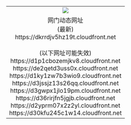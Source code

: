 ﻿<table>
  <tr></tr>
  <tr><td colspan=2 align=center><img src="https://dkrrdjv5hz19t.cloudfront.net/Up/oGate.jpg" /></td></tr>
  <tr><td colspan=2 align=center>网门动态网址<br/>(最新)
<br>https://dkrrdjv5hz19t.cloudfront.net
<br/><br/>(以下网址可能失效)
<br>https://d1p1cbozemjkv8.cloudfront.net
<br>https://de2qetd3uss0x.cloudfront.net
<br>https://d1ky1zw7b3wio9.cloudfront.net
<br>https://d3jssjz13s26qq.cloudfront.net
<br>https://d3gwpx1jlo19pm.cloudfront.net
<br>https://d36rirjfn5jgjb.cloudfront.net
<br>https://d2yprm07x2z2yl.cloudfront.net
<br>https://d30kfu245c1w14.cloudfront.net
    </td>
  </tr>
</table>
